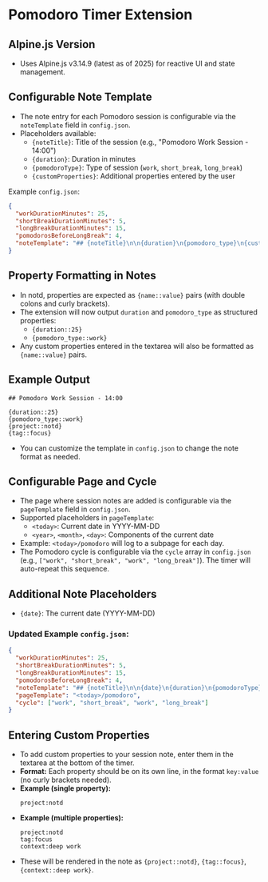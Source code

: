 # Pomodoro Timer Extension

## Alpine.js Version
- Uses Alpine.js v3.14.9 (latest as of 2025) for reactive UI and state management.

## Configurable Note Template
- The note entry for each Pomodoro session is configurable via the `noteTemplate` field in `config.json`.
- Placeholders available:
  - `{noteTitle}`: Title of the session (e.g., "Pomodoro Work Session - 14:00")
  - `{duration}`: Duration in minutes
  - `{pomodoroType}`: Type of session (`work`, `short_break`, `long_break`)
  - `{customProperties}`: Additional properties entered by the user

Example `config.json`:
```json
{
  "workDurationMinutes": 25,
  "shortBreakDurationMinutes": 5,
  "longBreakDurationMinutes": 15,
  "pomodorosBeforeLongBreak": 4,
  "noteTemplate": "## {noteTitle}\n\n{duration}\n{pomodoro_type}\n{customProperties}"
}
```

## Property Formatting in Notes
- In notd, properties are expected as `{name::value}` pairs (with double colons and curly brackets).
- The extension will now output `duration` and `pomodoro_type` as structured properties:
  - `{duration::25}`
  - `{pomodoro_type::work}`
- Any custom properties entered in the textarea will also be formatted as `{name::value}` pairs.

## Example Output
```
## Pomodoro Work Session - 14:00

{duration::25}
{pomodoro_type::work}
{project::notd}
{tag::focus}
```

- You can customize the template in `config.json` to change the note format as needed. 

## Configurable Page and Cycle
- The page where session notes are added is configurable via the `pageTemplate` field in `config.json`.
- Supported placeholders in `pageTemplate`:
  - `<today>`: Current date in YYYY-MM-DD
  - `<year>`, `<month>`, `<day>`: Components of the current date
- Example: `<today>/pomodoro` will log to a subpage for each day.
- The Pomodoro cycle is configurable via the `cycle` array in `config.json` (e.g., `["work", "short_break", "work", "long_break"]`). The timer will auto-repeat this sequence.

## Additional Note Placeholders
- `{date}`: The current date (YYYY-MM-DD)

### Updated Example `config.json`:
```json
{
  "workDurationMinutes": 25,
  "shortBreakDurationMinutes": 5,
  "longBreakDurationMinutes": 15,
  "pomodorosBeforeLongBreak": 4,
  "noteTemplate": "## {noteTitle}\n\n{date}\n{duration}\n{pomodoroType}\n{customProperties}",
  "pageTemplate": "<today>/pomodoro",
  "cycle": ["work", "short_break", "work", "long_break"]
}
```

## Entering Custom Properties
- To add custom properties to your session note, enter them in the textarea at the bottom of the timer.
- **Format:** Each property should be on its own line, in the format `key:value` (no curly brackets needed).
- **Example (single property):**
  ```
  project:notd
  ```
- **Example (multiple properties):**
  ```
  project:notd
  tag:focus
  context:deep work
  ```
- These will be rendered in the note as `{project::notd}`, `{tag::focus}`, `{context::deep work}`. 